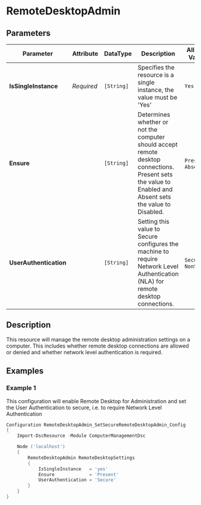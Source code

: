 # RemoteDesktopAdmin

## Parameters

| Parameter              | Attribute  | DataType   | Description                                                                                                                                                | Allowed Values        |
| ---------------------- | ---------- | ---------- | ---------------------------------------------------------------------------------------------------------------------------------------------------------- | --------------------- |
| **IsSingleInstance**   | *Required* | `[String]` | Specifies the resource is a single instance, the value must be 'Yes'                                                                                       | `Yes`                 |
| **Ensure**             |            | `[String]` | Determines whether or not the computer should accept remote desktop connections.  Present sets the value to Enabled and Absent sets the value to Disabled. | `Present`, `Absent`   |
| **UserAuthentication** |            | `[String]` | Setting this value to Secure configures the machine to require Network Level Authentication (NLA) for remote desktop connections.                          | `Secure`, `NonSecure` |

## Description

This resource will manage the remote desktop administration settings on a computer.
This includes whether remote desktop connections are allowed or denied and whether
network level authentication is required.

## Examples

### Example 1

This configuration will enable Remote Desktop for Administration and set
the User Authentication to secure, i.e. to require Network Level Authentication

```powershell
Configuration RemoteDesktopAdmin_SetSecureRemoteDesktopAdmin_Config
{
    Import-DscResource -Module ComputerManagementDsc

    Node ('localhost')
    {
        RemoteDesktopAdmin RemoteDesktopSettings
        {
            IsSingleInstance   = 'yes'
            Ensure             = 'Present'
            UserAuthentication = 'Secure'
        }
    }
}
```

